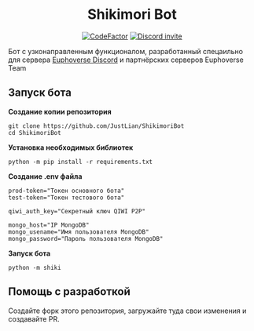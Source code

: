 <h1 align="center">Shikimori Bot</h1>

<p align="center">
<a href="https://www.codefactor.io/repository/github/justlian/shikimoribot"><img src="https://www.codefactor.io/repository/github/justlian/shikimoribot/badge" alt="CodeFactor" /></a> <a href="https://discord.gg/AjqX5PB3Uj"><img src="https://discord.com/api/guilds/981818711608524830/widget.png" alt="Discord invite"></a>
</p>

Бот с узконаправленным функционалом, разработанный спецаильно для сервера [Euphoverse Discord](https://discord.justlian.com) и партнёрских серверов Euphoverse Team

## Запуск бота

**Создание копии репозитория**

```
git clone https://github.com/JustLian/ShikimoriBot
cd ShikimoriBot
```

**Установка необходимых библиотек**

```
python -m pip install -r requirements.txt
```

**Создание .env файла**

```
prod-token="Токен основного бота"
test-token="Токен тестового бота"

qiwi_auth_key="Секретный ключ QIWI P2P"

mongo_host="IP MongoDB"
mongo_usename="Имя пользователя MongoDB"
mongo_password="Пароль пользователя MongoDB"
```

**Запуск бота**

```
python -m shiki
```

## Помощь с разработкой

Создайте форк этого репозитория, загружайте туда свои изменения и создавайте PR.

